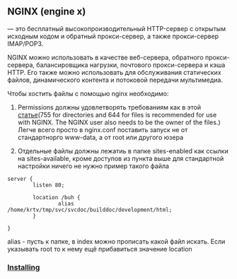 ## NGINX (engine x)
— это бесплатный высокопроизводительный HTTP-сервер с открытым исходным кодом и обратный прокси-сервер, а также прокси-сервер IMAP/POP3.

NGINX можно использовать в качестве веб-сервера, обратного прокси-сервера, балансировщика нагрузки, почтового прокси-сервера и кэша HTTP. Его также можно использовать для обслуживания статических файлов, динамического контента и потоковой передачи мультимедиа.

Чтобы хостить файлы с помощью nginx необходимо:
1) Permissions должны удовлетворять требованиям как в этой [статье](https://stackoverflow.com/questions/53293210/403-forbidden-nginx)(755 for directories and 644 for files is recommended for use with NGINX. The NGINX user also needs to be the owner of the files.) Легче всего просто в nginx.conf поставить запуск не от стандартнорго www-data, а от root или другого юзера

2) Отдельные файлы должны лежатиь в папке sites-enabled как ссылки на sites-available, кроме доступов из пункта выше для стандартной настройки ничего не нужно
пример такого файла 
```
server {
        listen 80;

        location /buh {
                alias /home/krtv/tmp/svc/svcdoc/builddoc/development/html;
        }

}
```
 alias - пусть к папке, в index можно прописать какой файл искать. Если указывать root то к нему ещё прибавиться значение location
### [Installing](installing/readme.md)
